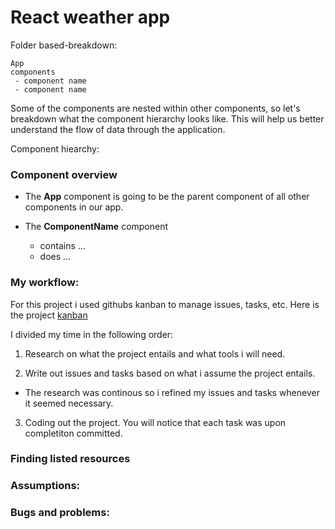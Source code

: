 # React weather app

Folder based-breakdown:

    App
    components
     - component name
     - component name

Some of the components are nested within other components, so let's breakdown what the component hierarchy looks like. This will help us better understand the flow of data through the application.

Component hiearchy:

### Component overview
- The **App** component is going to be the parent component of all other components in our app.

- The **ComponentName** component 
  - contains ...
  - does ...
  

### My workflow:

For this project i used githubs kanban to manage issues, tasks, etc. Here is the project [kanban](https://github.com/Elir-Mahad/weather-app/projects/1) 

I divided my time in the following order: 

1. Research on what the project entails and what tools i will need.

2. Write out issues and tasks based on what i assume the project entails.
  - The research was continous so i refined my issues and tasks whenever it seemed necessary. 

3. Coding out the project. You will notice that each task was upon completiton committed.

### Finding listed resources

### Assumptions:
### Bugs and problems:


